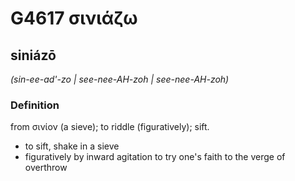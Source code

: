 # G4617 σινιάζω

## siniázō

_(sin-ee-ad'-zo | see-nee-AH-zoh | see-nee-AH-zoh)_

### Definition

from σινίον (a sieve); to riddle (figuratively); sift.

- to sift, shake in a sieve
- figuratively by inward agitation to try one's faith to the verge of overthrow

